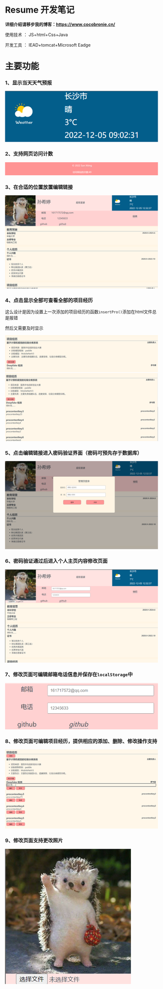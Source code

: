 # Resume 开发笔记

**详细介绍请移步我的博客：https://www.cocobronie.cn/**

使用技术 ： JS+html+Css+Java

开发工具 ： IEAD+tomcat+Microsoft Eadge

# 主要功能

### 1、显示当天天气预报
![image](https://github.com/Cocobronie/ResumeWeb/blob/main/ReadmeImage/%E5%B1%8F%E5%B9%95%E6%88%AA%E5%9B%BE%202022-12-05%20123712.png)

### 2、支持网页访问计数
![image](https://github.com/Cocobronie/ResumeWeb/blob/main/ReadmeImage/%E5%B1%8F%E5%B9%95%E6%88%AA%E5%9B%BE%202022-12-05%20123736.png)

### 3、在合适的位置放置编辑链接
![image](https://github.com/Cocobronie/ResumeWeb/blob/main/ReadmeImage/%E5%B1%8F%E5%B9%95%E6%88%AA%E5%9B%BE%202022-12-05%20123913.png)

### 4、点击显示全部可查看全部的项目经历

这么设计是因为设置上一次添加的项目经历的函数`insertPro()`添加在html文件总是报错

然后又需要及时显示

![image](https://github.com/Cocobronie/ResumeWeb/blob/main/ReadmeImage/%E5%B1%8F%E5%B9%95%E6%88%AA%E5%9B%BE%202022-12-05%20124002.png)
![image](https://github.com/Cocobronie/ResumeWeb/blob/main/ReadmeImage/%E5%B1%8F%E5%B9%95%E6%88%AA%E5%9B%BE%202022-12-05%20124018.png)

### 5、点击编辑链接进入密码验证界面（密码可预先存于数据库）
![image](https://github.com/Cocobronie/ResumeWeb/blob/main/ReadmeImage/%E5%B1%8F%E5%B9%95%E6%88%AA%E5%9B%BE%202022-12-05%20124105.png)

### 6、密码验证通过后进入个人主页内容修改页面
![image](https://github.com/Cocobronie/ResumeWeb/blob/main/ReadmeImage/%E5%B1%8F%E5%B9%95%E6%88%AA%E5%9B%BE%202022-12-05%20124130.png)

### 7、**修改页面可编辑邮箱电话信息并保存在**`localStorage`中
![image](https://github.com/Cocobronie/ResumeWeb/blob/main/ReadmeImage/%E5%B1%8F%E5%B9%95%E6%88%AA%E5%9B%BE%202022-12-05%20124158.png)

### 8、**修改页面可编辑**项目经历，提供相应的添加、删除、修改操作支持
![image](https://github.com/Cocobronie/ResumeWeb/blob/main/ReadmeImage/%E5%B1%8F%E5%B9%95%E6%88%AA%E5%9B%BE%202022-12-05%20124238.png)

### 9、**修改页面**支持更改照片
![image](https://github.com/Cocobronie/ResumeWeb/blob/main/ReadmeImage/%E5%B1%8F%E5%B9%95%E6%88%AA%E5%9B%BE%202022-12-05%20124211.png)
